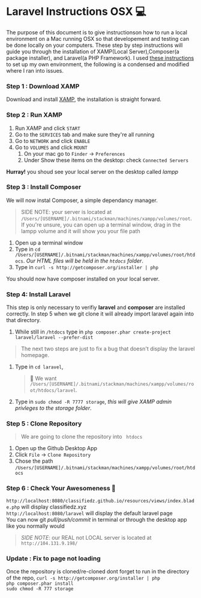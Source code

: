 # Laravel Instructions OSX :computer:  
The purpose of this document is to give instructionson how to run a local environment on a Mac running OSX so that developement and testing can be done locally on your computers. These step by step instructions will guide you through the installation of XAMP(Local Server),Composer(a package installer), and Laravel(a PHP Framework). I used [these instructions](https://www.frankwaive.com/how-to-install-laravel-on-a-mac-with-xampp/) to set up my own environment, the following is a condensed and modified where I ran into issues.  

### Step 1 : Download XAMP
Download and install [XAMP](https://www.apachefriends.org/index.html), the installation is straight forward.  

### Step 2 : Run XAMP
1. Run XAMP and click `START`  
1. Go to the `SERVICES` tab and make sure they're all running  
1. Go to `NETWORK` and click `ENABLE`  
1. Go to `VOLUMES` and click `MOUNT`  
    1. On your mac go to `Finder` -> `Preferences` 
    1. Under Show these items on the desktop: check `Connected Servers`  
    
**Hurray!** you shoud see your local server on the desktop called *lampp*

### Step 3 : Install Composer
We will now instal Composer, a simple dependancy manager.
> SIDE NOTE: your server is located at `/Users/[USERNAME]/.bitnami/stackman/machines/xampp/volumes/root`. If you're unsure, you can open up a terminal window, drag in the lampp volume and it will show you your file path  
1. Open up a terminal window
1. Type in `cd /Users/[USERNAME]/.bitnami/stackman/machines/xampp/volumes/root/htdocs`. *Our HTML files will be held in the `htdocs` folder*.
1. Type in `curl -s http://getcomposer.org/installer | php`  

You should now have composer installed on your local server.

### Step 4: Install Laravel
This step is only necessary to verifiy **laravel** and **composer** are installed correctly. In step 5 when we git clone it will already import laravel again into that directory.
1.  While still in `/htdocs` type in `php composer.phar create-project laravel/laravel --prefer-dist`
> The next two steps are just to fix a bug that doesn't display the laravel homepage.
1.  Type in `cd laravel`, 
    > :mag_right: We want `/Users/[USERNAME]/.bitnami/stackman/machines/xampp/volumes/root/htdocs/laravel`.
1. Type in `sudo chmod -R 7777 storage`, *this will give XAMP admin privleges to the storage folder*.
    
### Step 5 : Clone Repository
> We are going to clone the repository into ` htdocs` 
1. Open up the Github Desktop App
1. Click `File` -> `Clone Repository`
1. Chose the path `/Users/[USERNAME]/.bitnami/stackman/machines/xampp/volumes/root/htdocs`

### Step 6 : Check Your Awesomeness :muscle:
`http://localhost:8080/classifiedz.github.io/resources/views/index.blade.php` will display classifiedz.xyz  
`http://localhost:8080/laravel` will display the default laravel page  
You can now git *pull/push/commit* in terminal or through the desktop app like you normally would  
> *SIDE NOTE*: our REAL not LOCAL server is located at `http://104.131.9.198/`

### Update : Fix to page not loading
Once the repository is cloned/re-cloned dont forget to run in the directory of the repo, 
`curl -s http://getcomposer.org/installer | php`  
`php composer.phar install`  
`sudo chmod -R 777 storage`  


